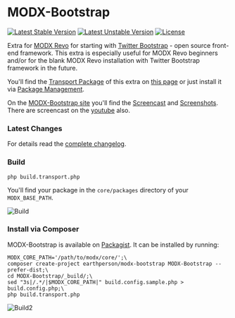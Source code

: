 MODX-Bootstrap
==============
[![Latest Stable Version](https://poser.pugx.org/earthperson/modx-bootstrap/v/stable.svg)](https://packagist.org/packages/earthperson/modx-bootstrap) [![Latest Unstable Version](https://poser.pugx.org/earthperson/modx-bootstrap/v/unstable.svg)](https://packagist.org/packages/earthperson/modx-bootstrap) [![License](https://poser.pugx.org/earthperson/modx-bootstrap/license.svg)](https://packagist.org/packages/earthperson/modx-bootstrap)

Extra for [MODX Revo][2] for starting with [Twitter Bootstrap][3] - open source front-end framework. This extra is especially useful for MODX Revo beginners and/or for the blank MODX Revo installation with Twitter Bootstrap framework in the future.

You'll find the [Transport Package][4] of this extra on [this page][1] or just install it via [Package Management][5].

On the [MODX-Bootstrap site][7] you'll find the [Screencast][8] and [Screenshots][10]. There are screencast on the [youtube][9] also.

### Latest Changes

For details read the [complete changelog][6].

### Build
```Shell
php build.transport.php 
```

You'll find your package in the `core/packages` directory of your `MODX_BASE_PATH`.

![Build][11]

### Install via Composer

MODX-Bootstrap is available on [Packagist](https://packagist.org/packages/earthperson/modx-bootstrap). It can be installed by running:
```Shell
MODX_CORE_PATH='/path/to/modx/core/';\
composer create-project earthperson/modx-bootstrap MODX-Bootstrap --prefer-dist;\
cd MODX-Bootstrap/_build/;\
sed "3s|/.*/|$MODX_CORE_PATH|" build.config.sample.php > build.config.php;\
php build.transport.php
```
![Build2][12]

[1]: http://modx.com/extras/package/bootstrap
[2]: http://modx.com/get-modx/
[3]: http://getbootstrap.com/
[4]: http://rtfm.modx.com/revolution/2.x/developing-in-modx/advanced-development/package-management/transport-packages
[5]: http://rtfm.modx.com/revolution/2.x/developing-in-modx/advanced-development/package-management
[6]: https://github.com/earthperson/MODX-Bootstrap/blob/develop/core/components/bootstrap/docs/changelog.txt
[7]: http://earthperson.github.io/MODX-Bootstrap/
[8]: http://earthperson.github.io/MODX-Bootstrap/#screencast
[9]: http://youtu.be/_ti8B-tohbc
[10]: http://earthperson.github.io/MODX-Bootstrap/#screenshots
[11]: http://earthperson.github.io/MODX-Bootstrap/images/build.png
[12]: http://earthperson.github.io/MODX-Bootstrap/images/build2.png
